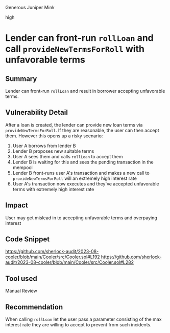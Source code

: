 Generous Juniper Mink

high

# Lender can front-run `rollLoan` and call `provideNewTermsForRoll` with unfavorable terms
## Summary
Lender can front-run `rollLoan` and result in borrower accepting unfavorable terms.

## Vulnerability Detail
After a loan is created, the lender can provide new loan terms via `provideNewTermsForRoll`. If they are reasonable, the user can then accept them. However this opens up a risky scenario: 
1. User A borrows from lender B 
2. Lender B proposes new suitable terms 
3. User A sees them and calls `rollLoan` to accept them
4. Lender B is waiting for this and sees the pending transaction in the mempool
5. Lender B front-runs user A's transaction and makes a new call to `provideNewTermsForRoll` will an extremely high interest rate
6. User A's transaction now executes and they've accepted unfavorable terms with extremely high interest rate

## Impact
User may get mislead in to accepting unfavorable terms and overpaying interest 

## Code Snippet
https://github.com/sherlock-audit/2023-08-cooler/blob/main/Cooler/src/Cooler.sol#L192
https://github.com/sherlock-audit/2023-08-cooler/blob/main/Cooler/src/Cooler.sol#L282

## Tool used

Manual Review

## Recommendation
When calling `rollLoan` let the user pass a parameter consisting of the max interest rate they are willing to accept to prevent from such incidents.
